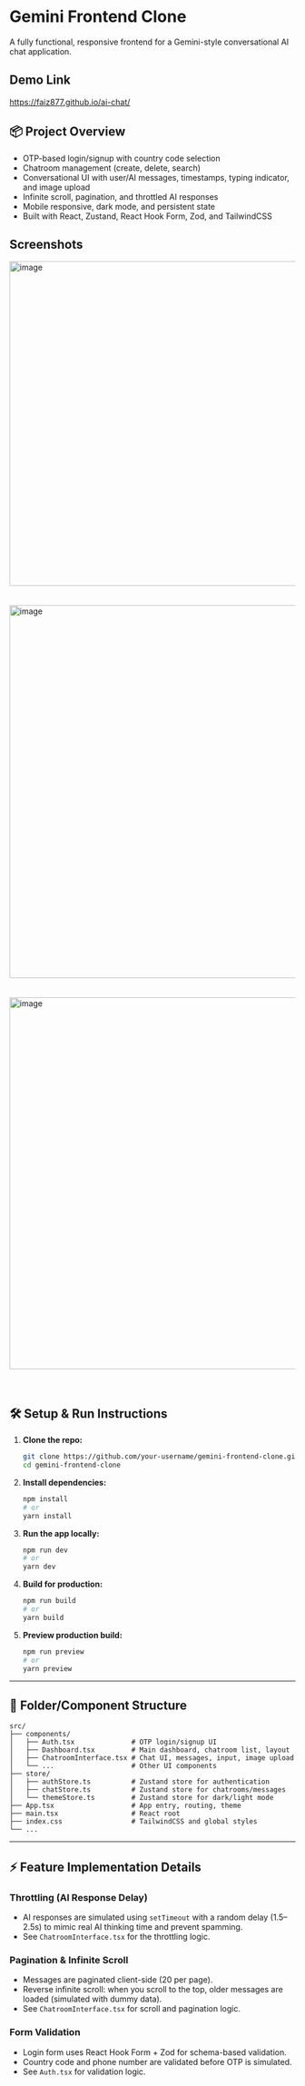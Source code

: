 # Gemini Frontend Clone

A fully functional, responsive frontend for a Gemini-style conversational AI chat application.

## Demo Link
https://faiz877.github.io/ai-chat/

## 📦 Project Overview
- OTP-based login/signup with country code selection
- Chatroom management (create, delete, search)
- Conversational UI with user/AI messages, timestamps, typing indicator, and image upload
- Infinite scroll, pagination, and throttled AI responses
- Mobile responsive, dark mode, and persistent state
- Built with React, Zustand, React Hook Form, Zod, and TailwindCSS

## Screenshots
<img width="1366" height="572" alt="image" src="https://github.com/user-attachments/assets/3cfeb109-5656-4ca0-86dd-c79d29633d44" />
<br>
<br>
<br>
<img width="1362" height="657" alt="image" src="https://github.com/user-attachments/assets/e97d04a1-0e19-443e-aa45-ac3e90f0f702" />
<br>
<br>
<br>
<img width="1366" height="655" alt="image" src="https://github.com/user-attachments/assets/f0eeade2-2762-48fb-8d5d-588ed863d797" />
<br>
<br>
<br>

## 🛠️ Setup & Run Instructions

1. **Clone the repo:**
   ```bash
   git clone https://github.com/your-username/gemini-frontend-clone.git
   cd gemini-frontend-clone
   ```
2. **Install dependencies:**
   ```bash
   npm install
   # or
   yarn install
   ```
3. **Run the app locally:**
   ```bash
   npm run dev
   # or
   yarn dev
   ```
4. **Build for production:**
   ```bash
   npm run build
   # or
   yarn build
   ```
5. **Preview production build:**
   ```bash
   npm run preview
   # or
   yarn preview
   ```

---

## 📁 Folder/Component Structure

```
src/
├── components/
│   ├── Auth.tsx              # OTP login/signup UI
│   ├── Dashboard.tsx         # Main dashboard, chatroom list, layout
│   ├── ChatroomInterface.tsx # Chat UI, messages, input, image upload
│   └── ...                   # Other UI components
├── store/
│   ├── authStore.ts          # Zustand store for authentication
│   ├── chatStore.ts          # Zustand store for chatrooms/messages
│   └── themeStore.ts         # Zustand store for dark/light mode
├── App.tsx                   # App entry, routing, theme
├── main.tsx                  # React root
├── index.css                 # TailwindCSS and global styles
└── ...
```

---

## ⚡ Feature Implementation Details

### Throttling (AI Response Delay)
- AI responses are simulated using `setTimeout` with a random delay (1.5–2.5s) to mimic real AI thinking time and prevent spamming.
- See `ChatroomInterface.tsx` for the throttling logic.

### Pagination & Infinite Scroll
- Messages are paginated client-side (20 per page).
- Reverse infinite scroll: when you scroll to the top, older messages are loaded (simulated with dummy data).
- See `ChatroomInterface.tsx` for scroll and pagination logic.

### Form Validation
- Login form uses React Hook Form + Zod for schema-based validation.
- Country code and phone number are validated before OTP is simulated.
- See `Auth.tsx` for validation logic.
